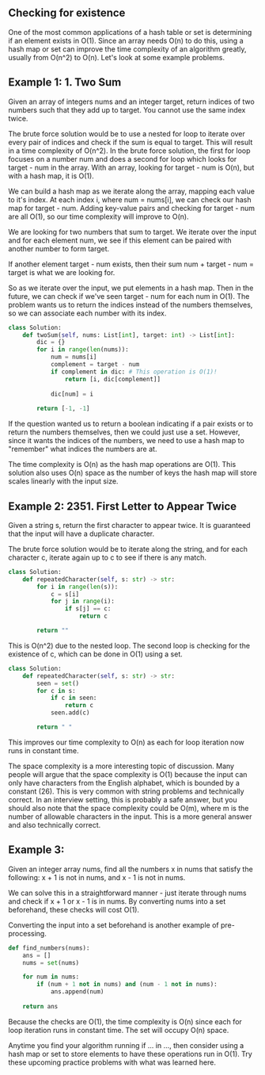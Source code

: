 ## Checking for existence

One of the most common applications of a hash table or set is determining if an element exists in O(1). 
Since an array needs O(n) to do this, using a hash map or set can improve the time complexity of an algorithm greatly, 
usually from O(n^2) to O(n). Let's look at some example problems.

<h2>Example 1: 1. Two Sum</h2>
Given an array of integers nums and an integer target, 
return indices of two numbers such that they add up to target. You cannot use the same index twice.

The brute force solution would be to use a nested for loop to iterate over every pair of indices and check 
if the sum is equal to target. This will result in a time complexity of O(n^2). In the brute force solution, 
the first for loop focuses on a number num and does a second for loop which looks for target - num in the array. 
With an array, looking for target - num is O(n), but with a hash map, it is O(1).

We can build a hash map as we iterate along the array, mapping each value to it's index. At each index i, 
where num = nums[i], we can check our hash map for target - num. Adding key-value pairs 
and checking for target - num are all O(1), so our time complexity will improve to O(n).

We are looking for two numbers that sum to target. We iterate over the input and for each element num, 
we see if this element can be paired with another number to form target.

If another element target - num exists, then their sum num + target - num = target is what we are looking for.

So as we iterate over the input, we put elements in a hash map. Then in the future, 
we can check if we've seen target - num for each num in O(1). The problem wants us to return the indices instead 
of the numbers themselves, so we can associate each number with its index.

```python
class Solution:
    def twoSum(self, nums: List[int], target: int) -> List[int]:
        dic = {}
        for i in range(len(nums)):
            num = nums[i]
            complement = target - num
            if complement in dic: # This operation is O(1)!
                return [i, dic[complement]]
            
            dic[num] = i
        
        return [-1, -1]
```

If the question wanted us to return a boolean indicating if a pair exists or to return the numbers themselves, 
then we could just use a set. However, since it wants the indices of the numbers, we need to use a hash map to "remember" 
what indices the numbers are at.

The time complexity is O(n) as the hash map operations are O(1). This solution also uses O(n) space 
as the number of keys the hash map will store scales linearly with the input size.

<h2>Example 2: 2351. First Letter to Appear Twice</h2>
Given a string s, return the first character to appear twice. It is guaranteed that the input will have a duplicate character.

The brute force solution would be to iterate along the string, and for each character c, 
iterate again up to c to see if there is any match.

```python
class Solution:
    def repeatedCharacter(self, s: str) -> str:
        for i in range(len(s)):
            c = s[i]
            for j in range(i):
                if s[j] == c:
                    return c

        return ""
```

This is O(n^2) due to the nested loop. The second loop is checking for the existence of c, 
which can be done in O(1) using a set.

```python
class Solution:
    def repeatedCharacter(self, s: str) -> str:
        seen = set()
        for c in s:
            if c in seen:
                return c
            seen.add(c)

        return " "
```

This improves our time complexity to O(n) as each for loop iteration now runs in constant time.

The space complexity is a more interesting topic of discussion. Many people will argue that the space complexity is O(1) 
because the input can only have characters from the English alphabet, which is bounded by a constant (26). 
This is very common with string problems and technically correct. In an interview setting, this is probably a safe answer, 
but you should also note that the space complexity could be O(m), where m is the number of allowable characters in the input. 
This is a more general answer and also technically correct.


<h2>Example 3:</h2>
Given an integer array nums, find all the numbers x in nums that satisfy the following: x + 1 is not in nums, 
and x - 1 is not in nums.

We can solve this in a straightforward manner - just iterate through nums and check if x + 1 or x - 1 is in nums. 
By converting nums into a set beforehand, these checks will cost O(1).

Converting the input into a set beforehand is another example of pre-processing.

```python
def find_numbers(nums):
    ans = []
    nums = set(nums)

    for num in nums:
        if (num + 1 not in nums) and (num - 1 not in nums):
            ans.append(num)
    
    return ans
```

Because the checks are O(1), the time complexity is O(n) since each for loop iteration runs in constant time. 
The set will occupy O(n) space.

Anytime you find your algorithm running if ... in ..., then consider using a hash map or set to store elements 
to have these operations run in O(1). Try these upcoming practice problems with what was learned here.
